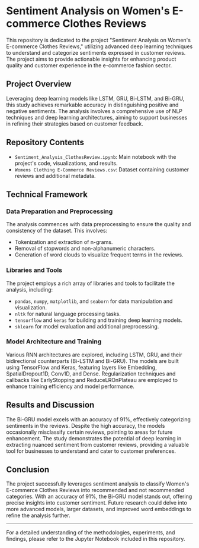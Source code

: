 # Sentiment Analysis on Women's E-commerce Clothes Reviews

This repository is dedicated to the project "Sentiment Analysis on Women's E-commerce Clothes Reviews," utilizing advanced deep learning techniques to understand and categorize sentiments expressed in customer reviews. The project aims to provide actionable insights for enhancing product quality and customer experience in the e-commerce fashion sector.

## Project Overview

Leveraging deep learning models like LSTM, GRU, Bi-LSTM, and Bi-GRU, this study achieves remarkable accuracy in distinguishing positive and negative sentiments. The analysis involves a comprehensive use of NLP techniques and deep learning architectures, aiming to support businesses in refining their strategies based on customer feedback.

## Repository Contents

- `Sentiment_Analysis_ClothesReview.ipynb`: Main notebook with the project's code, visualizations, and results.
- `Womens Clothing E-Commerce Reviews.csv`: Dataset containing customer reviews and additional metadata.

## Technical Framework

### Data Preparation and Preprocessing

The analysis commences with data preprocessing to ensure the quality and consistency of the dataset. This involves:
- Tokenization and extraction of n-grams.
- Removal of stopwords and non-alphanumeric characters.
- Generation of word clouds to visualize frequent terms in the reviews.

### Libraries and Tools

The project employs a rich array of libraries and tools to facilitate the analysis, including:
- `pandas`, `numpy`, `matplotlib`, and `seaborn` for data manipulation and visualization.
- `nltk` for natural language processing tasks.
- `tensorflow` and `keras` for building and training deep learning models.
- `sklearn` for model evaluation and additional preprocessing.

### Model Architecture and Training

Various RNN architectures are explored, including LSTM, GRU, and their bidirectional counterparts (Bi-LSTM and Bi-GRU). The models are built using TensorFlow and Keras, featuring layers like Embedding, SpatialDropout1D, Conv1D, and Dense. Regularization techniques and callbacks like EarlyStopping and ReduceLROnPlateau are employed to enhance training efficiency and model performance.

## Results and Discussion

The Bi-GRU model excels with an accuracy of 91%, effectively categorizing sentiments in the reviews. Despite the high accuracy, the models occasionally misclassify certain reviews, pointing to areas for future enhancement. The study demonstrates the potential of deep learning in extracting nuanced sentiment from customer reviews, providing a valuable tool for businesses to understand and cater to customer preferences.

## Conclusion

The project successfully leverages sentiment analysis to classify Women's E-commerce Clothes Reviews into recommended and not recommended categories. With an accuracy of 91%, the Bi-GRU model stands out, offering precise insights into customer sentiment. Future research could delve into more advanced models, larger datasets, and improved word embeddings to refine the analysis further.

---

For a detailed understanding of the methodologies, experiments, and findings, please refer to the Jupyter Notebook included in this repository. 
